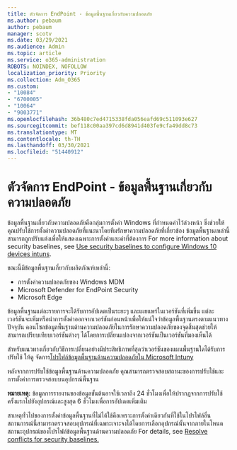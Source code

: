 ```yaml
---
title: ตัวจัดการ EndPoint - ข้อมูลพื้นฐานเกี่ยวกับความปลอดภัย
ms.author: pebaum
author: pebaum
manager: scotv
ms.date: 03/29/2021
ms.audience: Admin
ms.topic: article
ms.service: o365-administration
ROBOTS: NOINDEX, NOFOLLOW
localization_priority: Priority
ms.collection: Adm_O365
ms.custom:
- "10084"
- "6700005"
- "10064"
- "9003771"
ms.openlocfilehash: 36b480c7ed4715338fda056eafd69c511093e627
ms.sourcegitcommit: bef118c00aa397cd6d8941d403fe9cfa49dd8c73
ms.translationtype: MT
ms.contentlocale: th-TH
ms.lasthandoff: 03/30/2021
ms.locfileid: "51440912"
---
```

# <a name="endpoint-manager---security-baselines"></a>ตัวจัดการ EndPoint - ข้อมูลพื้นฐานเกี่ยวกับความปลอดภัย

ข้อมูลพื้นฐานเกี่ยวกับความปลอดภัยคือกลุ่มการตั้งค่า Windows ที่กําหนดค่าไว้ล่วงหน้า ซึ่งช่วยให้คุณปรับใช้การตั้งค่าความปลอดภัยที่แนะนาโดยทีมรักษาความปลอดภัยที่เกี่ยวข้อง ข้อมูลพื้นฐานเหล่านี้สามารถถูกปรับแต่งเพื่อให้แสดงเฉพาะการตั้งค่าและค่าที่ต้องการ For more information about security baselines, see [Use security baselines to configure Windows 10 devices intuns](https://docs.microsoft.com/mem/intune/protect/security-baselines).

ขณะนี้มีข้อมูลพื้นฐานเกี่ยวกับผลิตภัณฑ์เหล่านี้:

- การตั้งค่าความปลอดภัยของ Windows MDM
- Microsoft Defender for EndPoint Security
- Microsoft Edge

ข้อมูลพื้นฐานแต่ละรายการจะได้รับการอัปเดตเป็นระยะๆ และเผยแพร่ในเวอร์ชันที่เพิ่มขึ้น แต่ละเวอร์ชันจะเพิ่มหรือนําการตั้งค่าออกจากเวอร์ชันก่อนหน้าเพื่อให้แน่ใจว่าข้อมูลพื้นฐานตรงตามแนวทางปัจจุบัน คอนโซลข้อมูลพื้นฐานด้านความปลอดภัยในการรักษาความปลอดภัยของจุดสิ้นสุดช่วยให้สามารถเปรียบเทียบเวอร์ชันต่างๆ ได้โดยการเปลี่ยนแปลงจากเวอร์ชันเป็นเวอร์ชันที่มองเห็นได้

สําหรับแนวทางเกี่ยวกับวิธีการเปลี่ยนอย่างมีประสิทธิภาพที่สุดว่าเวอร์ชันของแผนพื้นฐานใดได้รับการปรับใช้ ให้ดู จัดการ[โปรไฟล์ข้อมูลพื้นฐานด้านความปลอดภัยใน Microsoft Intuny](https://docs.microsoft.com/mem/intune/protect/security-baselines-configure)

หลังจากการปรับใช้ข้อมูลพื้นฐานด้านความปลอดภัย คุณสามารถตรวจสอบสถานะของการปรับใช้และการตั้งค่าการตรวจสอบบนอุปกรณ์พื้นฐาน

**หมายเหตุ:** ข้อมูลการรายงานของข้อมูลขั้นต้นอาจใช้เวลาถึง 24 ชั่วโมงเพื่อให้ปรากฏจากการปรับใช้ครั้งแรกไปยังอุปกรณ์และสูงสุด 6 ชั่วโมงเพื่อการอัปเดตเพิ่มเติม 

สาเหตุทั่วไปของการตั้งค่าข้อมูลพื้นฐานที่ไม่ได้ใช้คือเพราะการตั้งค่าเดียวกันที่ใช้ในโปรไฟล์อื่น สถานการณ์นี้สามารถตรวจสอบอุปกรณ์ที่เฉพาะเจาะจงได้โดยการเลือกอุปกรณ์นั้นจากภายในโหนดสถานะอุปกรณ์ของโปรไฟล์ข้อมูลพื้นฐานด้านความปลอดภัย For details, see [Resolve conflicts for security baselines.](https://docs.microsoft.com/mem/intune/protect/security-baselines-monitor#resolve-conflicts-for-security-baselines)